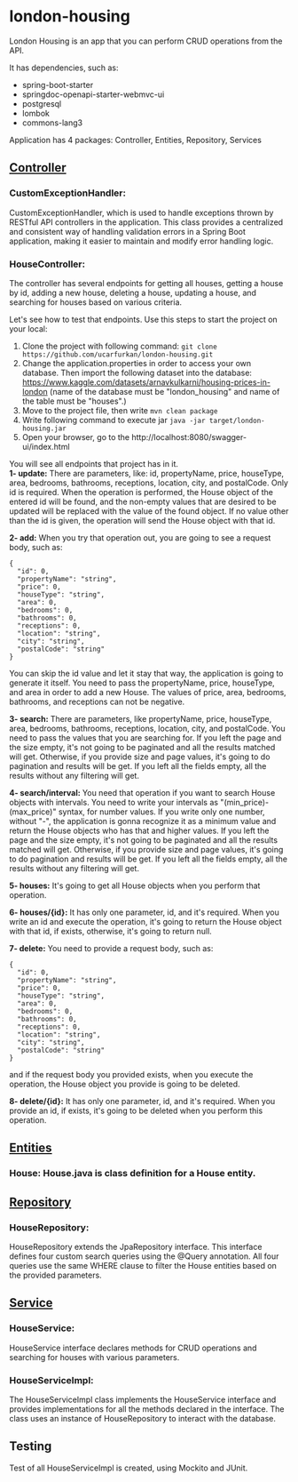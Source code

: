 # london-housing
London Housing is an app that you can perform CRUD operations from the API.

It has dependencies, such as:
- spring-boot-starter
- springdoc-openapi-starter-webmvc-ui
- postgresql
- lombok
- commons-lang3

Application has 4 packages: Controller, Entities, Repository, Services

## <ins>Controller</ins>
### CustomExceptionHandler:
CustomExceptionHandler, which is used to handle exceptions thrown by RESTful API controllers in the application. This class provides a centralized and consistent way of handling validation errors in a Spring Boot application, making it easier to maintain and modify error handling logic.

### HouseController:
The controller has several endpoints for getting all houses, getting a house by id, adding a new house, deleting a house, updating a house, and searching for houses based on various criteria.

Let's see how to test that endpoints. Use this steps to start the project on your local:
1. Clone the project with following command: `git clone https://github.com/ucarfurkan/london-housing.git`
2. Change the application.properties in order to access your own database. Then import the following dataset into the database: https://www.kaggle.com/datasets/arnavkulkarni/housing-prices-in-london (name of the database must be "london_housing" and name of the table must be "houses".)
3. Move to the project file, then write `mvn clean package`
4. Write following command to execute jar `java -jar target/london-housing.jar`
5. Open your browser, go to the http://localhost:8080/swagger-ui/index.html

You will see all endpoints that project has in it.  
**1- update:** There are parameters, like: id, propertyName, price, houseType, area, bedrooms, bathrooms, receptions, location, city, and postalCode. Only id is required. When the operation is performed, the House object of the entered id will be found, and the non-empty values that are desired to be updated will be replaced with the value of the found object. If no value other than the id is given, the operation will send the House object with that id.

**2- add:** When you try that operation out, you are going to see a request body, such as:
```
{
  "id": 0,
  "propertyName": "string",
  "price": 0,
  "houseType": "string",
  "area": 0,
  "bedrooms": 0,
  "bathrooms": 0,
  "receptions": 0,
  "location": "string",
  "city": "string",
  "postalCode": "string"
}
```
You can skip the id value and let it stay that way, the application is going to generate it itself. You need to pass the propertyName, price, houseType, and area in order to add a new House. The values of price, area, bedrooms, bathrooms, and receptions can not be negative.

**3- search:** There are parameters, like propertyName, price, houseType, area, bedrooms, bathrooms, receptions, location, city, and postalCode. You need to pass the values that you are searching for. If you left the page and the size empty, it's not going to be paginated and all the results matched will get. Otherwise, if you provide size and page values, it's going to do pagination and results will be get. If you left all the fields empty, all the results without any filtering will get.

**4- search/interval:** You need that operation if you want to search House objects with intervals. You need to write your intervals as "(min_price)-(max_price)" syntax, for number values. If you write only one number, without "-", the application is gonna recognize it as a minimum value and return the House objects who has that and higher values. If you left the page and the size empty, it's not going to be paginated and all the results matched will get. Otherwise, if you provide size and page values, it's going to do pagination and results will be get. If you left all the fields empty, all the results without any filtering will get.

**5- houses:** It's going to get all House objects when you perform that operation.

**6- houses/{id}:** It has only one parameter, id, and it's required. When you write an id and execute the operation, it's going to return the House object with that id, if exists, otherwise, it's going to return null.

**7- delete:** You need to provide a request body, such as:

```
{
  "id": 0,
  "propertyName": "string",
  "price": 0,
  "houseType": "string",
  "area": 0,
  "bedrooms": 0,
  "bathrooms": 0,
  "receptions": 0,
  "location": "string",
  "city": "string",
  "postalCode": "string"
}
```

and if the request body you provided exists, when you execute the operation, the House object you provide is going to be deleted.

**8- delete/{id}:** It has only one parameter, id, and it's required. When you provide an id, if exists, it's going to be deleted when you perform this operation.

## <ins>Entities</ins>
### House: House.java is class definition for a House entity.

## <ins>Repository</ins>
### HouseRepository: 
HouseRepository extends the JpaRepository interface. This interface defines four custom search queries using the @Query annotation. All four queries use the same WHERE clause to filter the House entities based on the provided parameters.

## <ins>Service</ins>
### HouseService:
HouseService interface declares methods for CRUD operations and searching for houses with various parameters.
### HouseServiceImpl:
The HouseServiceImpl class implements the HouseService interface and provides implementations for all the methods declared in the interface. The class uses an instance of HouseRepository to interact with the database.

## Testing
Test of all HouseServiceImpl is created, using Mockito and JUnit.

 
